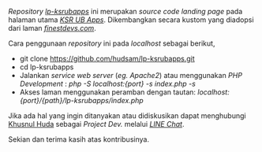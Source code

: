 *Repository* *[lp-ksrubapps](https://github.com/hudsam/lp-ksrubapps)* ini merupakan *source code landing page* pada halaman utama *[KSR UB Apps](http://ksr.ub.ac.id/apps/index.php)*. Dikembangkan secara kustom yang diadopsi dari laman *[finestdevs.com](https://finestdevs.com)*.

Cara penggunaan *repository* ini pada *localhost* sebagai berikut,

- git clone https://github.com/hudsam/lp-ksrubapps.git
- cd lp-ksrubapps
- Jalankan *service web server* (*eg. Apache2*) atau menggunakan *PHP Development* : *php -S localhost:{port} -s index.php -s*
- Akses laman menggunakan peramban dengan tautan: *localhost:{port}/{path}/lp-ksrubapps/index.php*

Jika ada hal yang ingin ditanyakan atau didiskusikan dapat menghubungi [Khusnul Huda](https://hudsam.xyz/) sebagai *Project Dev.* melalui *[LINE Chat](https://line.me/ti/p/k0Mg3Zam2h)*.

Sekian dan terima kasih atas kontribusinya.
